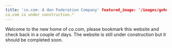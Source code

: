 ```yaml
---
title: 'co.com: A don Federation Company' featured_image: '/images/gohugo-default-sample-hero-image.jpg' description: "
co.com is under construction."
---
```


Welcome to the new home of co.com, please bookmark this website and check back in a couple of days. The website is still
under construction but it should be completed soon.
